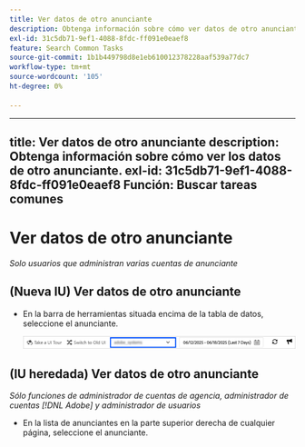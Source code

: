```yaml
---
title: Ver datos de otro anunciante
description: Obtenga información sobre cómo ver datos de otro anunciante.
exl-id: 31c5db71-9ef1-4088-8fdc-ff091e0eaef8
feature: Search Common Tasks
source-git-commit: 1b1b449798d8e1eb610012378228aaf539a77dc7
workflow-type: tm+mt
source-wordcount: '105'
ht-degree: 0%

---
```


---
title: Ver datos de otro anunciante
description: Obtenga información sobre cómo ver los datos de otro anunciante.
exl-id: 31c5db71-9ef1-4088-8fdc-ff091e0eaef8
Función: Buscar tareas comunes
---
# Ver datos de otro anunciante

*Solo usuarios que administran varias cuentas de anunciante*

## (Nueva IU) Ver datos de otro anunciante

* En la barra de herramientas situada encima de la tabla de datos, seleccione el anunciante.

  ![Selector de anunciante en la barra de herramientas](/help/search-social-commerce/assets/advertiser-selector.png "Selector de anunciante en la barra de herramientas")

## (IU heredada) Ver datos de otro anunciante

*Sólo funciones de administrador de cuentas de agencia, administrador de cuentas [!DNL Adobe] y administrador de usuarios*

* En la lista de anunciantes en la parte superior derecha de cualquier página, seleccione el anunciante.
